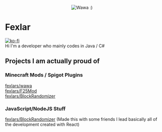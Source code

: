 <p align="center">
  <img src="https://user-images.githubusercontent.com/63706991/170357972-f16deaaf-cb18-42cd-8732-30a6d62c23f2.png" alt="Wawa :)"/>
</p>

# Fexlar
[![ko-fi](https://ko-fi.com/img/githubbutton_sm.svg)](https://ko-fi.com/P5P8CWJ31)
<br />
Hi I'm a developer who mainly codes in Java / C#
## Projects I am actually proud of

### Minecraft Mods / Spigot Plugins
[fexlars/wawa](https://github.com/fexlars/wawa)
<br />
[fexlars/F25Mod](https://github.com/fexlars/F25Mod)
<br />
[fexlars/BlockRandomizer](https://github.com/fexlars/BlockRandomizer)

### JavaScript/NodeJS Stuff

[fexlars/BlockRandomizer](https://github.com/narloid/rbxjerk) (Made this with some friends I lead basically all of the development created with React)
